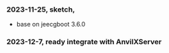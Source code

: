 ### 2023-11-25, sketch, 
 - base on jeecgboot 3.6.0
### 2023-12-7, ready integrate with AnvilXServer